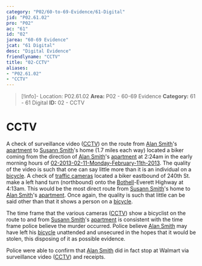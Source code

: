 ```yaml
---
category: "P02/60-to-69-Evidence/61-Digital"
jid: "P02.61.02"
pro: "P02"
ac: "61"
id: "02"
jarea: "60-69 Evidence"
jcat: "61 Digital"
desc: "Digital Evidence"
friendlyname: "CCTV"
title: "02-CCTV"
aliases: 
- "P02.61.02"
- "CCTV"
---
```

>[!info]- Location: P02.61.02
>**Area:** P02 - 60-69 Evidence
>**Category:** 61 - 61 Digital
>**ID:** 02 - CCTV

# CCTV

A check of surveillance video ([CCTV](../../60-to-69-Evidence/61-Digital/02-CCTV.md)) on the route from [Alan Smith](../../70-to-79-People/72-Suspects-and-People-of-Interest/02-Alan-Smith.md)'s [apartment](../../50-to-59-Investigation/52-Key-Locations/06-Apartment.md) to [Susann Smith](../../70-to-79-People/71-Victims/02-Susann-Smith.md)'s home (1.7 miles each way) located a biker coming from the direction of [Alan Smith](../../70-to-79-People/72-Suspects-and-People-of-Interest/02-Alan-Smith.md)'s [apartment](../../50-to-59-Investigation/52-Key-Locations/06-Apartment.md) at 2:24am in the early morning hours of [02-2013-02-11-Monday-February-11th-2013](../../10-to-19-Case-Dates/12-Crime-Dates/02-2013-02-11-Monday-February-11th-2013.md). The quality of the video is such that one can say little more than it is an individual on a [bicycle](../../60-to-69-Evidence/63-Physical/02-Bicycle.md). A check of [traffic cameras](../../60-to-69-Evidence/61-Digital/02-CCTV.md) located a biker eastbound of 240th St. make a left hand turn (northbound) onto the [Bothell](../../50-to-59-Investigation/52-Key-Locations/05-Bothell.md)-Everett Highway at 4:13am. This would be the most direct route from [Susann Smith](../../70-to-79-People/71-Victims/02-Susann-Smith.md)'s home to [Alan Smith](../../70-to-79-People/72-Suspects-and-People-of-Interest/02-Alan-Smith.md)'s [apartment](../../50-to-59-Investigation/52-Key-Locations/06-Apartment.md). Once again, the quality is such that little can be said other than that it shows a person on a [bicycle](../../60-to-69-Evidence/63-Physical/02-Bicycle.md).

The time frame that the various cameras ([CCTV](../../60-to-69-Evidence/61-Digital/02-CCTV.md)) show a bicyclist on the route to and from [Susann Smith](../../70-to-79-People/71-Victims/02-Susann-Smith.md)'s [apartment](../../50-to-59-Investigation/52-Key-Locations/06-Apartment.md) is consistent with the time frame police believe the murder occurred. Police believe [Alan Smith](../../70-to-79-People/72-Suspects-and-People-of-Interest/02-Alan-Smith.md) may have left his [bicycle](../../60-to-69-Evidence/63-Physical/02-Bicycle.md) unattended and unsecured in the hopes that it would be stolen, this disposing of it as possible evidence.

Police were able to confirm that [Alan Smith](../../70-to-79-People/72-Suspects-and-People-of-Interest/02-Alan-Smith.md) did in fact stop at Walmart via surveillance video ([CCTV](../../60-to-69-Evidence/61-Digital/02-CCTV.md)) and receipts.
